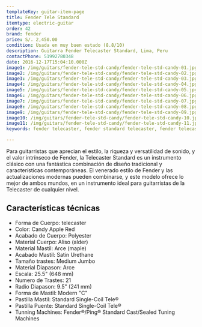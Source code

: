 ```yaml
---
templateKey: guitar-item-page
title: Fender Tele Standard
itemtype: electric-guitar
order: 42
brand: fender
price: S/. 2,450.00
condition: Usada en muy buen estado (8.8/10)
description: Guitarra Fender Telecaster Standard, Lima, Peru
contactPhone: 51992780348
date: 2016-12-17T15:04:10.000Z
image1: /img/guitars/fender-tele-std-candy/fender-tele-std-candy-01.jpg
image2: /img/guitars/fender-tele-std-candy/fender-tele-std-candy-02.jpg
image3: /img/guitars/fender-tele-std-candy/fender-tele-std-candy-03.jpg
image4: /img/guitars/fender-tele-std-candy/fender-tele-std-candy-04.jpg
image5: /img/guitars/fender-tele-std-candy/fender-tele-std-candy-05.jpg
image6: /img/guitars/fender-tele-std-candy/fender-tele-std-candy-06.jpg
image7: /img/guitars/fender-tele-std-candy/fender-tele-std-candy-07.jpg
image8: /img/guitars/fender-tele-std-candy/fender-tele-std-candy-08.jpg
image9: /img/guitars/fender-tele-std-candy/fender-tele-std-candy-09.jpg
image10: /img/guitars/fender-tele-std-candy/fender-tele-std-candy-10.jpg
image11: /img/guitars/fender-tele-std-candy/fender-tele-std-candy-11.jpg
keywords: fender telecaster, fender standard telecaster, fender telecaster, fender telecaster

---
```

Para guitarristas que aprecian el estilo, la riqueza y versatilidad de sonido, y el valor intrínseco de Fender, la Telecaster Standard es un instrumento clásico con una fantástica combinación de diseño tradicional y características contemporáneas. El venerado estilo de Fender y las actualizaciones modernas pueden combinarse, y este modelo ofrece lo mejor de ambos mundos, en un instrumento ideal para guitarristas de la Telecaster de cualquier nivel. 

## Características técnicas

* Forma de Cuerpo: telecaster
* Color: Candy Apple Red
* Acabado de Cuerpo: Polyester
* Material Cuerpo: Aliso (alder)
* Material Mastil: Arce (maple)
* Acabado Mastil: Satin Urethane
* Tamaño trastes: Medium Jumbo
* Material Diapason: Arce
* Escala: 25.5" (648 mm)
* Numero de Trastes: 21
* Radio Diapason: 9.5" (241 mm)
* Forma de Mastil: Modern "C"
* Pastilla Mastil: Standard Single-Coil Tele®
* Pastilla Puente: Standard Single-Coil Tele®
* Tunning Machines: Fender®/Ping® Standard Cast/Sealed Tuning Machines